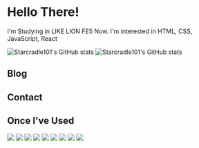 # Hello There!


I'm Studying in LIKE LION FE5 Now.
I'm interested in HTML, CSS, JavaScript, React

![Starcradle101's GitHub stats](https://github-readme-stats-sigma-five.vercel.app/api?username=starcradle101&show_icons=true&theme=transparent)
![Starcradle101's GitHub stats](https://github-readme-stats-sigma-five.vercel.app/api/top-langs/?username=starcradle101&show_icons=true&theme=transparent)

## Blog

## Contact

## Once I've Used
<a href="#none" target="_blank"><img
    src="https://img.shields.io/badge/html5-E34F26?style=for-the-badge&logo=html5&logoColor=white" /></a>
<a href="#none" target="_blank"><img
    src="https://img.shields.io/badge/css3-1572B6?style=for-the-badge&logo=css3&logoColor=white" /></a>
<a href="#none" target="_blank"><img
    src="https://img.shields.io/badge/javascript-F7DF1E?style=for-the-badge&logo=javascript&logoColor=white" /></a>
<a href="#none" target="_blank"><img
    src="https://img.shields.io/badge/react-61DAFB?style=for-the-badge&logo=react&logoColor=white" /></a>
<a href="#none" target="_blank"><img
    src="https://img.shields.io/badge/styledcomponents-DB7093?style=for-the-badge&logo=styledcomponents&logoColor=white" /></a>
<a href="#none" target="_blank"><img
    src="https://img.shields.io/badge/git-F05032?style=for-the-badge&logo=git&logoColor=white" /></a>
<a href="#none" target="_blank"><img
    src="https://img.shields.io/badge/github-181717?style=for-the-badge&logo=github&logoColor=white" /></a>
<a href="#none" target="_blank"><img
    src="https://img.shields.io/badge/notion-000000?style=for-the-badge&logo=notion&logoColor=white" /></a>
<a href="#none" target="_blank"><img
    src="https://img.shields.io/badge/visualstudiocode-007ACC?style=for-the-badge&logo=visualstudiocode&logoColor=white" /></a>
